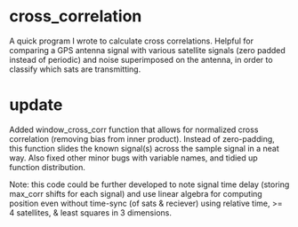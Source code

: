 # cross_correlation
A quick program I wrote to calculate cross correlations. Helpful for comparing a GPS antenna signal with various satellite signals (zero padded instead of periodic) and noise superimposed on the antenna, in order to classify which sats are transmitting.

# update
Added window_cross_corr function that allows for normalized cross correlation (removing bias from inner product). Instead of zero-padding, this function slides the known signal(s) across the sample signal in a neat way. Also fixed other minor bugs with variable names, and tidied up function distribution.

Note: this code could be further developed to note signal time delay (storing max_corr shifts for each signal) and use linear algebra for computing position even without time-sync (of sats & reciever) using relative time, >= 4 satellites, & least squares in 3 dimensions. 
